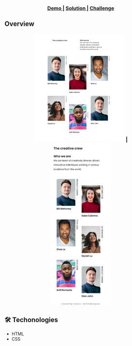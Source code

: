 <!-- Please update value in the {}  -->

<div align="center">
  <h3>
    <a href="https://challenge-my-team.surge.sh/">
      Demo
    </a>
    <span> | </span>
    <a href="https://github.com/moouro/devChallenges/tree/main/projects/my-team-page">
      Solution
    </a>
    <span> | </span>
    <a href="https://devchallenges.io/challenges/hhmesazsqgKXrTkYkt0U">
      Challenge
    </a>
  </h3>
</div>

## Overview

<div align="center">
 <h3>
<img src="https://github.com/moouro/devChallenges/blob/main/projects/my-team-page/img/desktop.png?raw=true" width="300" alt="Challenge my-team-page version desktop">
<span> | </span>
<img src="https://github.com/moouro/devChallenges/blob/main/projects/my-team-page/img/mobile.png?raw=true" width="200" alt="Challenge my-team-page version mobile" >
 </h3>
</div>

## 🛠 Techonologies

- HTML
- CSS
